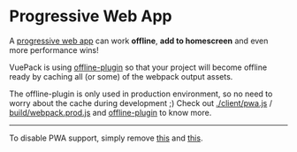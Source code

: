 # Progressive Web App

A [progressive web app](https://developers.google.com/web/progressive-web-apps/) can work **offline**, **add to homescreen** and even more performance wins!

VuePack is using [offline-plugin](https://github.com/NekR/offline-plugin) so that your project will become offline ready by caching all (or some) of the webpack output assets.

The offline-plugin is only used in production environment, so no need to worry about the cache during development ;) Check out [./client/pwa.js](https://github.com/egoist/vuepack/blob/master/template/client/pwa.js) / [build/webpack.prod.js](https://github.com/egoist/vuepack/blob/master/template/build/webpack.prod.js#L51-L57) and [offline-plugin](https://github.com/NekR/offline-plugin) to know more.

---

To disable PWA support, simply remove [this](https://github.com/egoist/vuepack/blob/master/template/client/index.js#L4-L7) and [this](https://github.com/egoist/vuepack/blob/master/template/build/webpack.prod.js#L49-L57).

